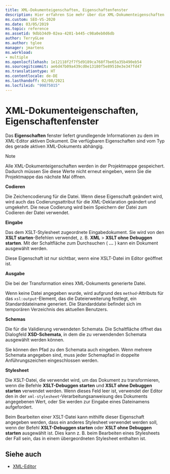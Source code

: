 ```yaml
---
title: XML-Dokumenteigenschaften, Eigenschaftenfenster
description: Hier erfahren Sie mehr über die XML-Dokumenteigenschaften im Eigenschaftenfenster, die grundlegende Informationen über das aktive Dokument im XML-Editor enthalten.
ms.custom: SEO-VS-2020
ms.date: 03/05/2019
ms.topic: reference
ms.assetid: 9dbb34d9-02ea-4201-b445-c98a0eb0d6db
author: TerryGLee
ms.author: tglee
manager: jmartens
ms.workload:
- multiple
ms.openlocfilehash: 1e12118f2f7f5d9189ca768f7be65a35b490eb54
ms.sourcegitcommit: ae6d47b09a439cd0e13180f5e89510e3e347fd47
ms.translationtype: HT
ms.contentlocale: de-DE
ms.lasthandoff: 02/08/2021
ms.locfileid: "99875015"
---
```

# <a name="xml-document-properties-properties-window"></a>XML-Dokumenteigenschaften, Eigenschaftenfenster

Das **Eigenschaften** fenster liefert grundlegende Informationen zu dem im XML-Editor aktiven Dokument. Die verfügbaren Eigenschaften sind vom Typ des gerade aktiven XML-Dokuments abhängig.

> [!NOTE]
> Alle XML-Dokumenteigenschaften werden in der Projektmappe gespeichert. Dadurch müssen Sie diese Werte nicht erneut eingeben, wenn Sie die Projektmappe das nächste Mal öffnen.

**Codieren**

Die Zeichencodierung für die Datei. Wenn diese Eigenschaft geändert wird, wird auch das Codierungsattribut für die XML-Deklaration geändert und umgekehrt. Die neue Codierung wird beim Speichern der Datei zum Codieren der Datei verwendet.

**Eingabe**

Das dem XSLT-Stylesheet zugeordnete Eingabedokument. Sie wird von den **XSLT starten**-Befehlen verwendet, z. B. **XML** > **XSLT ohne Debuggen starten**. Mit der Schaltfläche zum Durchsuchen ( **...** ) kann ein Dokument ausgewählt werden.

Diese Eigenschaft ist nur sichtbar, wenn eine XSLT-Datei im Editor geöffnet ist.

**Ausgabe**

Die bei der Transformation eines XML-Dokuments generierte Datei.

Wenn keine Datei angegeben wurde, wird aufgrund des `method`-Attributs für das `xsl:output`-Element, das die Dateierweiterung festlegt, ein Standarddateiname generiert. Die Standarddatei befindet sich im temporären Verzeichnis des aktuellen Benutzers.

**Schemas**

Die für die Validierung verwendeten Schemata. Die Schaltfläche öffnet das Dialogfeld **XSD-Schemata**, in dem die zu verwendenden Schemata ausgewählt werden können.

Sie können den Pfad zu den Schemata auch eingeben. Wenn mehrere Schemata angegeben sind, muss jeder Schemapfad in doppelte Anführungszeichen eingeschlossen werden.

**Stylesheet**

Die XSLT-Datei, die verwendet wird, um das Dokument zu transformieren, wenn die Befehle **XSLT-Debuggen starten** und **XSLT ohne Debuggen starten** verwendet werden. Wenn dieses Feld leer ist, verwendet der Editor den in der `xml-stylesheet`-Verarbeitungsanweisung des Dokuments angegebenen Wert, oder Sie werden zur Eingabe eines Dateinamens aufgefordert.

Beim Bearbeiten einer XSLT-Datei kann mithilfe dieser Eigenschaft angegeben werden, dass ein anderes Stylesheet verwendet werden soll, wenn der Befehl **XSLT-Debuggen starten** oder **XSLT ohne Debuggen starten** ausgewählt ist. Dies kann z. B. beim Bearbeiten eines Stylesheets der Fall sein, das in einem übergeordneten Stylesheet enthalten ist.

## <a name="see-also"></a>Siehe auch

- [XML-Editor](../xml-tools/xml-editor.md)
